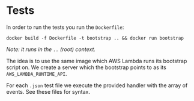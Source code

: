 # Tests

In order to run the tests you run the `Dockerfile`:

```
docker build -f Dockerfile -t bootstrap .. && docker run bootstrap
```

_Note: it runs in the `..` (root) context._

The idea is to use the same image which AWS Lambda runs its bootstrap script on.
We create a server which the bootstrap points to as its `AWS_LAMBDA_RUNTIME_API`.

For each `.json` test file we execute the provided handler with the array of events.
See these files for syntax.
